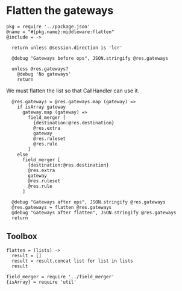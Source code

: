 Flatten the gateways
====================

    pkg = require '../package.json'
    @name = "#{pkg.name}:middleware:flatten"
    @include = ->

      return unless @session.direction is 'lcr'

      @debug "Gateways before ops", JSON.stringify @res.gateways

      unless @res.gateways?
        @debug 'No gateways'
        return

We must flatten the list so that CallHandler can use it.

      @res.gateways = @res.gateways.map (gateway) =>
        if isArray gateway
          gateway.map (gateway) =>
            field_merger [
              {destination:@res.destination}
              @res.extra
              gateway
              @res.ruleset
              @res.rule
            ]
        else
          field_merger [
            {destination:@res.destination}
            @res.extra
            gateway
            @res.ruleset
            @res.rule
          ]

      @debug "Gateways after ops", JSON.stringify @res.gateways
      @res.gateways = flatten @res.gateways
      @debug "Gateways after flatten", JSON.stringify @res.gateways
      return

Toolbox
-------

    flatten = (lists) ->
      result = []
      result = result.concat list for list in lists
      result

    field_merger = require '../field_merger'
    {isArray} = require 'util'
